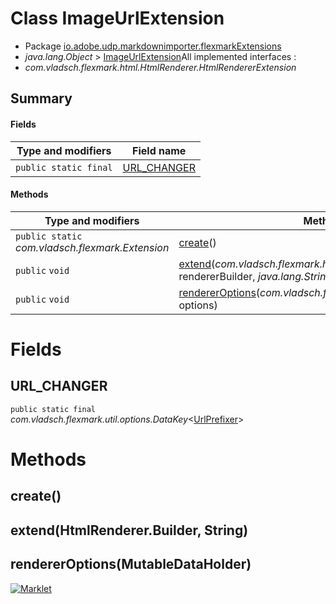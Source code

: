 # Class ImageUrlExtension

* Package [io.adobe.udp.markdownimporter.flexmarkExtensions](README.html)
* *java.lang.Object* > [ImageUrlExtension](ImageUrlExtension.html)All implemented interfaces :
* *com.vladsch.flexmark.html.HtmlRenderer.HtmlRendererExtension*




## Summary
#### Fields
| Type and modifiers | Field name |
| --- | --- |
| `public static final` | [URL_CHANGER](#url_changer) |

#### Methods
| Type and modifiers | Method signature |
| --- | --- |
| `public static` *com.vladsch.flexmark.Extension* | [create](#create)() |
| `public` `void` | [extend](#extendbuilder-string)(*com.vladsch.flexmark.html.HtmlRenderer.Builder* rendererBuilder, *java.lang.String* rendererType) |
| `public` `void` | [rendererOptions](#rendereroptionsmutabledataholder)(*com.vladsch.flexmark.util.options.MutableDataHolder* options) |



# Fields
## URL_CHANGER
`public static final` *com.vladsch.flexmark.util.options.DataKey*<[UrlPrefixer](UrlPrefixer.html)>





# Methods
## create()




## extend(HtmlRenderer.Builder, String)




## rendererOptions(MutableDataHolder)





[![Marklet](https://img.shields.io/badge/Generated%20by-Marklet-green.svg)](https://github.com/Faylixe/marklet)